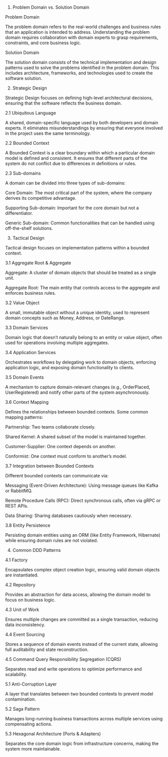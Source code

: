 1. Problem Domain vs. Solution Domain

Problem Domain

The problem domain refers to the real-world challenges and business rules that an application is intended to address. Understanding the problem domain requires collaboration with domain experts to grasp requirements, constraints, and core business logic.

Solution Domain

The solution domain consists of the technical implementation and design patterns used to solve the problems identified in the problem domain. This includes architecture, frameworks, and technologies used to create the software solution.

2. Strategic Design

Strategic Design focuses on defining high-level architectural decisions, ensuring that the software reflects the business domain.

2.1 Ubiquitous Language

A shared, domain-specific language used by both developers and domain experts. It eliminates misunderstandings by ensuring that everyone involved in the project uses the same terminology.

2.2 Bounded Context

A Bounded Context is a clear boundary within which a particular domain model is defined and consistent. It ensures that different parts of the system do not conflict due to differences in definitions or rules.

2.3 Sub-domains

A domain can be divided into three types of sub-domains:

Core Domain: The most critical part of the system, where the company derives its competitive advantage.

Supporting Sub-domain: Important for the core domain but not a differentiator.

Generic Sub-domain: Common functionalities that can be handled using off-the-shelf solutions.

3. Tactical Design

Tactical design focuses on implementation patterns within a bounded context.

3.1 Aggregate Root & Aggregate

Aggregate: A cluster of domain objects that should be treated as a single unit.

Aggregate Root: The main entity that controls access to the aggregate and enforces business rules.

3.2 Value Object

A small, immutable object without a unique identity, used to represent domain concepts such as Money, Address, or DateRange.

3.3 Domain Services

Domain logic that doesn’t naturally belong to an entity or value object, often used for operations involving multiple aggregates.

3.4 Application Services

Orchestrates workflows by delegating work to domain objects, enforcing application logic, and exposing domain functionality to clients.

3.5 Domain Events

A mechanism to capture domain-relevant changes (e.g., OrderPlaced, UserRegistered) and notify other parts of the system asynchronously.

3.6 Context Mapping

Defines the relationships between bounded contexts. Some common mapping patterns:

Partnership: Two teams collaborate closely.

Shared Kernel: A shared subset of the model is maintained together.

Customer-Supplier: One context depends on another.

Conformist: One context must conform to another’s model.

3.7 Integration between Bounded Contexts

Different bounded contexts can communicate via:

Messaging (Event-Driven Architecture): Using message queues like Kafka or RabbitMQ.

Remote Procedure Calls (RPC): Direct synchronous calls, often via gRPC or REST APIs.

Data Sharing: Sharing databases cautiously when necessary.

3.8 Entity Persistence

Persisting domain entities using an ORM (like Entity Framework, Hibernate) while ensuring domain rules are not violated.

4. Common DDD Patterns

4.1 Factory

Encapsulates complex object creation logic, ensuring valid domain objects are instantiated.

4.2 Repository

Provides an abstraction for data access, allowing the domain model to focus on business logic.

4.3 Unit of Work

Ensures multiple changes are committed as a single transaction, reducing data inconsistency.

4.4 Event Sourcing

Stores a sequence of domain events instead of the current state, allowing full auditability and state reconstruction.

4.5 Command Query Responsibility Segregation (CQRS)

Separates read and write operations to optimize performance and scalability.

5.1 Anti-Corruption Layer

A layer that translates between two bounded contexts to prevent model contamination.

5.2 Saga Pattern

Manages long-running business transactions across multiple services using compensating actions.

5.3 Hexagonal Architecture (Ports & Adapters)

Separates the core domain logic from infrastructure concerns, making the system more maintainable.